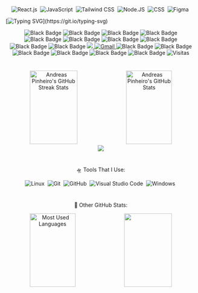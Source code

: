 <!-- <img width=100% src="https://capsule-render.vercel.app/api?type=waving&color=00bfbf&height=120&section=header"/> -->
<!--![HTML](https://img.shields.io/badge/-HTML-0D1117?style=for-the-badge&logo=html5&labelColor=0D1117)&nbsp;-->

<!-- 
  Stacks:
-->
<div align="center">
  <img src="https://img.shields.io/badge/-React.js-0D1117?style=for-the-badge&logo=react&labelColor=0D1117" alt="React.js">&nbsp;
  <img src="https://img.shields.io/badge/-JavaScript-0D1117?style=for-the-badge&logo=javascript&labelColor=0D1117&textColor=0D1117" alt="JavaScript">&nbsp;
  <img src="https://img.shields.io/badge/-Tailwind%20CSS-0D1117?style=for-the-badge&logo=tailwindcss&labelColor=0D1117&textColor=0D1117" alt="Tailwind CSS">&nbsp;
  <img src="https://img.shields.io/badge/-Node.JS-0D1117?style=for-the-badge&logo=node.js&labelColor=0D1117&textColor=0D1117" alt="Node.JS">&nbsp;
  <img src="https://img.shields.io/badge/-CSS-0D1117?style=for-the-badge&logo=CSS3&logoColor=1572B6&labelColor=0D1117" alt="CSS">&nbsp;
  <img src="https://img.shields.io/badge/-figma-0D1117?style=for-the-badge&logo=figma&labelColor=0D1117" alt="Figma">&nbsp;
</div>
<p></p>
<p></p>
<p></p>
<p></p>
<p></p>
<p></p>

<!--
  Typing Presentation & Paragraph:
-->
[![Typing SVG](https://readme-typing-svg.herokuapp.com/?color=00b5f7&size=35&center=true&vCenter=true&width=1000&lines=🪐+Hey,+i'm+Andreas+Pinheiro+=];⚛️+I'm+a+React+developer+=};🚀+I'm+17+years+old+•ᴗ•;)](https://git.io/typing-svg)
<p></p>
<p></p>
<p></p>
<p></p>
<p></p>
<p></p>

<div align="center">
    <img src="https://img.shields.io/badge/-000000?style=for-the-badge&logoColor=000000&labelColor=000000" alt="Black Badge" />
    <img src="https://img.shields.io/badge/-000000?style=for-the-badge&logoColor=000000&labelColor=000000" alt="Black Badge" />
    <img src="https://img.shields.io/badge/-000000?style=for-the-badge&logoColor=000000&labelColor=000000" alt="Black Badge" />
    <img src="https://img.shields.io/badge/-000000?style=for-the-badge&logoColor=000000&labelColor=000000" alt="Black Badge" />
    <img src="https://img.shields.io/badge/-000000?style=for-the-badge&logoColor=000000&labelColor=000000" alt="Black Badge" />
    <img src="https://img.shields.io/badge/-000000?style=for-the-badge&logoColor=000000&labelColor=000000" alt="Black Badge" />
    <img src="https://img.shields.io/badge/-000000?style=for-the-badge&logoColor=000000&labelColor=000000" alt="Black Badge" />
    <img src="https://img.shields.io/badge/-000000?style=for-the-badge&logoColor=000000&labelColor=000000" alt="Black Badge" />
    <img src="https://img.shields.io/badge/-000000?style=for-the-badge&logoColor=000000&labelColor=000000" alt="Black Badge" />
    <img src="https://img.shields.io/badge/-000000?style=for-the-badge&logoColor=000000&labelColor=000000" alt="Black Badge" />
    <a href="#">
      <img src="https://img.shields.io/badge/LinkedIn-0077B5?style=for-the-badge&logo=linkedin&logoColor=white" target="_blank" />
    </a>
    <a href="#"> 
      <img src="https://img.shields.io/badge/-Gmail-FF0000?style=for-the-badge&logo=gmail&logoColor=ffffff" alt="Gmail" />
    </a>
    <img src="https://img.shields.io/badge/-000000?style=for-the-badge&logoColor=000000&labelColor=000000" alt="Black Badge" />
    <img src="https://img.shields.io/badge/-000000?style=for-the-badge&logoColor=000000&labelColor=000000" alt="Black Badge" />
    <img src="https://img.shields.io/badge/-000000?style=for-the-badge&logoColor=000000&labelColor=000000" alt="Black Badge" />
    <img src="https://img.shields.io/badge/-000000?style=for-the-badge&logoColor=000000&labelColor=000000" alt="Black Badge" />
    <img src="https://img.shields.io/badge/-000000?style=for-the-badge&logoColor=000000&labelColor=000000" alt="Black Badge" />
    <img src="https://img.shields.io/badge/-000000?style=for-the-badge&logoColor=000000&labelColor=000000" alt="Black Badge" />
    <img src="https://img.shields.io/badge/Visitas-11-000000?style=for-the-badge&labelColor=000000&logoColor=ffffff" alt="Visitas" />

</div> 

#

<!--
  Streak & Status
-->
<div align="center">  
  <img width="50%" height="195px" src="https://github-readme-streak-stats-salesp07.vercel.app/?user=Andreas-Pinheiro&count_private=true&theme=tokyonight&hide_border=true" alt="Andreas Pinheiro's GitHub Streak Stats" /> 
  <img width="49%" height="195px" src="https://github-readme-stats.vercel.app/api?username=Andreas-Pinheiro&show_icons=true&count_private=true&hide_border=true&theme=tokyonight" alt="Andreas Pinheiro's GitHub Stats" />
</div>

<!--
  Contributions Graph
-->
<div align="center">
  <img src="https://github-readme-activity-graph.vercel.app/graph?username=Andreas-Pinheiro&bg_color=000000&color=15e5a6&line=07e9a5&point=0a855c&area=true&hide_border=true)](https://github.com/ashutosh00710/github-readme-activity-graph">
</div>

#
<!--
  Tools Area:
-->
<p align="center">
    🛸 Tools That I Use:
</p>
<div align="center">
    <img src="https://img.shields.io/badge/-Linux-0D1117?style=for-the-badge&logo=linux&labelColor=0D1117" alt="Linux">&nbsp;
    <img src="https://img.shields.io/badge/-Git-0D1117?style=for-the-badge&logo=git&labelColor=0D1117" alt="Git">&nbsp;
    <img src="https://img.shields.io/badge/-GitHub-0D1117?style=for-the-badge&logo=github&labelColor=0D1117" alt="GitHub">&nbsp;
    <img src="https://img.shields.io/badge/-Visual%20Studio%20Code-0D1117?style=for-the-badge&logo=visualstudiocode&labelColor=0D1117" alt="Visual Studio Code">&nbsp;
    <img src="https://img.shields.io/badge/-Windows-0D1117?style=for-the-badge&logo=windows&labelColor=0D1117" alt="Windows">&nbsp;
</div>

#
<!--
  Level, Achievements & Most Used Languages:
-->
<p align="center">
    🌙 Other GitHub Stats:
</p>
<div align="center">
  <img width="49%" height="195px" src="https://github-readme-stats.vercel.app/api/top-langs/?username=Andreas-Pinheiro&layout=compact&hide_border=true&margin-h=109px&theme=tokyonight" alt="Most Used Languages"/>
  <img width="50%" height="195px" src="https://github-profile-trophy.vercel.app/?username=Andreas-Pinheiro&theme=dracula&row=2&no-bg=false&column=5&margin-w=0&margin-h=0" />
</div>

